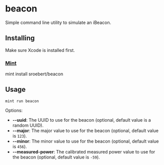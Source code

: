 # beacon

Simple command line utility to simulate an iBeacon.

## Installing

Make sure Xcode is installed first.

### [Mint](https://github.com/yonaskolb/mint)

mint install sroebert/beacon

## Usage

```
mint run beacon
```

Options:

- __--uuid__: The UUID to use for the beacon (optional, default value is a random UUID).
- __--major__: The major value to use for the beacon (optional, default value is `123`).
- __--minor__: The minor value to use for the beacon (optional, default value is `456`).
- __--measured-power__: The calibrated measured power value to use for the beacon (optional, default value is `-59`).
